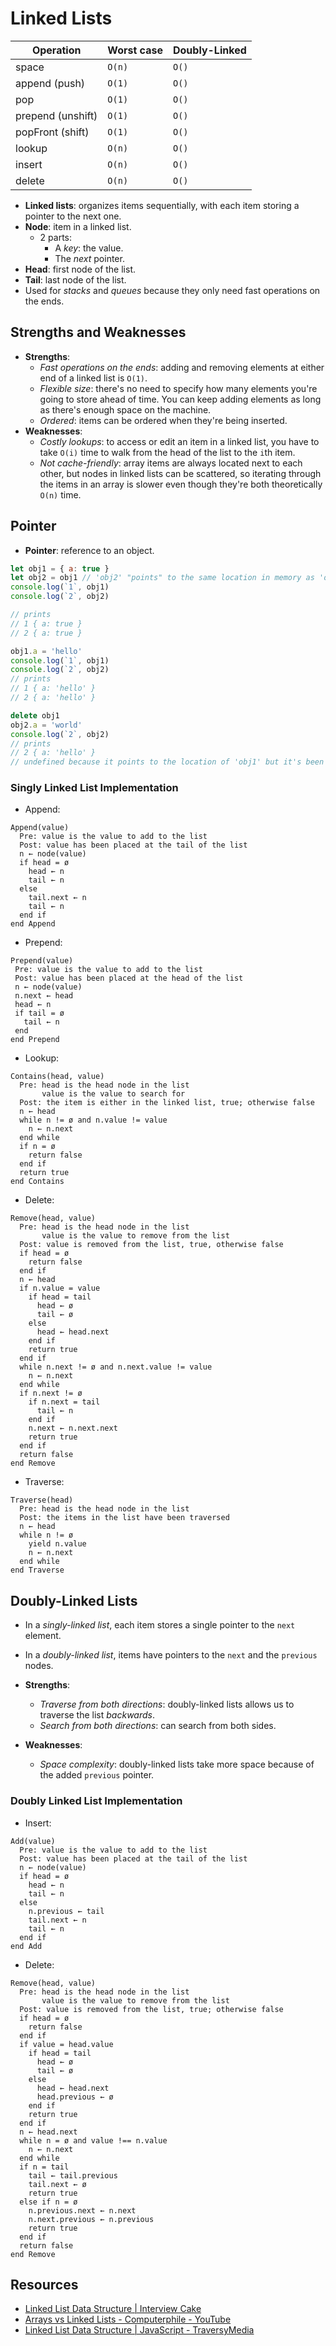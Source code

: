 # Linked Lists

| Operation         | Worst case | Doubly-Linked |
| ----------------- | ---------- | ------------- |
| space             | `O(n)`     | `O()`         |
| append (push)     | `O(1)`     | `O()`         |
| pop               | `O(1)`     | `O()`         |
| prepend (unshift) | `O(1)`     | `O()`         |
| popFront (shift)  | `O(1)`     | `O()`         |
| lookup            | `O(n)`     | `O()`         |
| insert            | `O(n)`     | `O()`         |
| delete            | `O(n)`     | `O()`         |

- **Linked lists**: organizes items sequentially, with each item storing a pointer to the next one.
- **Node**: item in a linked list.
  - 2 parts:
    - A _key_: the value.
    - The _next_ pointer.
- **Head**: first node of the list.
- **Tail**: last node of the list.
- Used for _stacks_ and _queues_ because they only need fast operations on the ends.

## Strengths and Weaknesses

- **Strengths**:
  - _Fast operations on the ends_: adding and removing elements at either end of a linked list is
    `O(1)`.
  - _Flexible size_: there's no need to specify how many elements you're going to store ahead of
    time. You can keep adding elements as long as there's enough space on the machine.
  - _Ordered_: items can be ordered when they're being inserted.
- **Weaknesses**:
  - _Costly lookups_: to access or edit an item in a linked list, you have to take `O(i)` time to
    walk from the head of the list to the `i`th item.
  - _Not cache-friendly_: array items are always located next to each other, but nodes in linked
    lists can be scattered, so iterating through the items in an array is slower even though they're
    both theoretically `O(n)` time.

## Pointer

- **Pointer**: reference to an object.

```javascript
let obj1 = { a: true }
let obj2 = obj1 // 'obj2' "points" to the same location in memory as 'obj1', so both hold the same values (when 'obj1' is modified so is 'obj2')
console.log(`1`, obj1)
console.log(`2`, obj2)

// prints
// 1 { a: true }
// 2 { a: true }

obj1.a = 'hello'
console.log(`1`, obj1)
console.log(`2`, obj2)
// prints
// 1 { a: 'hello' }
// 2 { a: 'hello' }

delete obj1
obj2.a = 'world'
console.log(`2`, obj2)
// prints
// 2 { a: 'hello' }
// undefined because it points to the location of 'obj1' but it's been deleted
```

### Singly Linked List Implementation

- Append:

```
Append(value)
  Pre: value is the value to add to the list
  Post: value has been placed at the tail of the list
  n ← node(value)
  if head = ø
    head ← n
    tail ← n
  else
    tail.next ← n
    tail ← n
  end if
end Append
```

- Prepend:

```
Prepend(value)
 Pre: value is the value to add to the list
 Post: value has been placed at the head of the list
 n ← node(value)
 n.next ← head
 head ← n
 if tail = ø
   tail ← n
 end
end Prepend
```

- Lookup:

```
Contains(head, value)
  Pre: head is the head node in the list
       value is the value to search for
  Post: the item is either in the linked list, true; otherwise false
  n ← head
  while n != ø and n.value != value
    n ← n.next
  end while
  if n = ø
    return false
  end if
  return true
end Contains
```

- Delete:

```
Remove(head, value)
  Pre: head is the head node in the list
       value is the value to remove from the list
  Post: value is removed from the list, true, otherwise false
  if head = ø
    return false
  end if
  n ← head
  if n.value = value
    if head = tail
      head ← ø
      tail ← ø
    else
      head ← head.next
    end if
    return true
  end if
  while n.next != ø and n.next.value != value
    n ← n.next
  end while
  if n.next != ø
    if n.next = tail
      tail ← n
    end if
    n.next ← n.next.next
    return true
  end if
  return false
end Remove
```

- Traverse:

```
Traverse(head)
  Pre: head is the head node in the list
  Post: the items in the list have been traversed
  n ← head
  while n != ø
    yield n.value
    n ← n.next
  end while
end Traverse
```

## Doubly-Linked Lists

- In a _singly-linked list_, each item stores a single pointer to the `next` element.
- In a _doubly-linked list_, items have pointers to the `next` and the `previous` nodes.

- **Strengths**:
  - _Traverse from both directions_: doubly-linked lists allows us to traverse the list _backwards_.
  - _Search from both directions_: can search from both sides.
- **Weaknesses**:
  - _Space complexity_: doubly-linked lists take more space because of the added `previous` pointer.

### Doubly Linked List Implementation

- Insert:

```
Add(value)
  Pre: value is the value to add to the list
  Post: value has been placed at the tail of the list
  n ← node(value)
  if head = ø
    head ← n
    tail ← n
  else
    n.previous ← tail
    tail.next ← n
    tail ← n
  end if
end Add
```

- Delete:

```
Remove(head, value)
  Pre: head is the head node in the list
       value is the value to remove from the list
  Post: value is removed from the list, true; otherwise false
  if head = ø
    return false
  end if
  if value = head.value
    if head = tail
      head ← ø
      tail ← ø
    else
      head ← head.next
      head.previous ← ø
    end if
    return true
  end if
  n ← head.next
  while n = ø and value !== n.value
    n ← n.next
  end while
  if n = tail
    tail ← tail.previous
    tail.next ← ø
    return true
  else if n = ø
    n.previous.next ← n.next
    n.next.previous ← n.previous
    return true
  end if
  return false
end Remove
```

## Resources

- [Linked List Data Structure | Interview Cake](https://www.interviewcake.com/concept/python/linked-list?)
- [Arrays vs Linked Lists - Computerphile - YouTube](https://www.youtube.com/watch?v=DyG9S9nAlUM)
- [Linked List Data Structure | JavaScript - TraversyMedia](https://www.youtube.com/watch?v=ZBdE8DElQQU)
